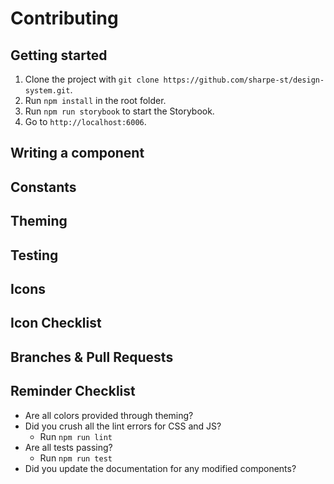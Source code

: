 # Contributing

## Getting started

1. Clone the project with `git clone https://github.com/sharpe-st/design-system.git`.
2. Run `npm install` in the root folder.
3. Run `npm run storybook` to start the Storybook.
4. Go to `http://localhost:6006`.

## Writing a component

## Constants

## Theming

## Testing

## Icons

## Icon Checklist


## Branches & Pull Requests


## Reminder Checklist

- Are all colors provided through theming?
- Did you crush all the lint errors for CSS and JS?
	- Run `npm run lint`
- Are all tests passing?
	- Run `npm run test`
- Did you update the documentation for any modified components?
